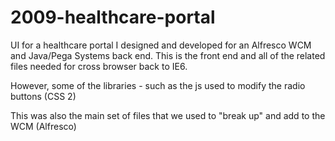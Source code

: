 # 2009-healthcare-portal
UI for a healthcare portal I designed and developed for an Alfresco WCM and Java/Pega Systems back end. 
This is the front end and all of the related files needed for cross browser back to IE6.

However, some of the libraries - such as the js used to modify the radio buttons (CSS 2)

This was also the main set of files that we used to "break up" and add to the WCM (Alfresco)
